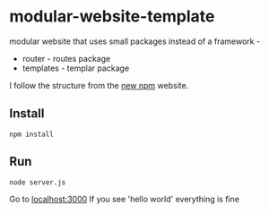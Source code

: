 # modular-website-template
modular website that uses small packages instead of a framework - 

* router - routes package
* templates - templar package

I follow the structure from the [new npm](https://github.com/isaacs/npm-www/blob/master/site.js) website.

## Install

    npm install

## Run

    node server.js

Go to [localhost:3000](localhost:3000)
If you see 'hello world' everything is fine
